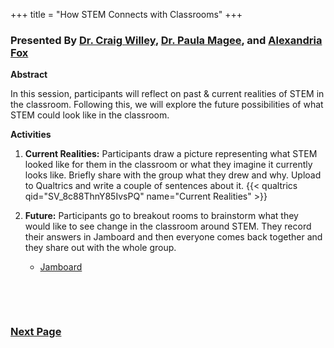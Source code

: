 +++
title = "How STEM Connects with Classrooms"
+++

### Presented By [Dr. Craig Willey](https://dehsi2022.netlify.app/background/meettheteam/#dr-craig-willey), [Dr. Paula Magee](https://dehsi2022.netlify.app/background/meettheteam/#dr-paula-magee), and [Alexandria Fox](https://dehsi2022.netlify.app/background/meettheteam/#alexandria-fox)

**Abstract**

In this session, participants will reflect on past & current realities of STEM in the classroom. Following this, we will explore the future possibilities of what STEM could look like in the classroom.

**Activities**
1. **Current Realities:** Participants draw a picture representing what STEM looked like for them in the classroom or what they imagine it currently looks like. Briefly share with the group what they drew and why. Upload to Qualtrics and write a couple of sentences about it.
{{< qualtrics qid="SV_8c88ThnY85IvsPQ" name="Current Realities" >}}

2. **Future:** Participants go to breakout rooms to brainstorm what they would like to see change in the classroom around STEM. They record their answers in Jamboard and then everyone comes back together and they share out with the whole group.
	* <a href="https://jamboard.google.com/d/1vVaDnyJvUSBfBYW0HEa6C7AkzFm9iQwJoiy7I2vnbDg/edit?usp=sharing" target="_blank">Jamboard</a>
 
&nbsp;
 
&nbsp;
 
### [Next Page](https://dehsi2022.netlify.app/session8/)